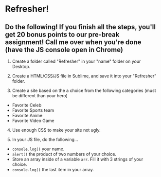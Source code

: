 # Refresher!

## Do the following!  If you finish all the steps, you'll get 20 bonus points to our pre-break assignment!  Call me over when you're done (have the JS console open in Chrome)

1. Create a folder called "Refresher" in your "name" folder on your Desktop.

2. Create a HTML/CSS/JS file in Sublime, and save it into your "Refresher" folder. 

3. Create a site based on the a choice from the following categories (must be different than your hero)

- Favorite Celeb
- Favorite Sports team
- Favorite Anime
- Favorite Video Game

4. Use enough CSS to make your site not ugly.

5. In your JS file, do the following...

- `console.log()` your name.
- `alert()` the product of two numbers of your choice.
- Store an array inside of a variable `arr`.  Fill it with 3 strings of your choice.
- `console.log()` the last item in your array.

